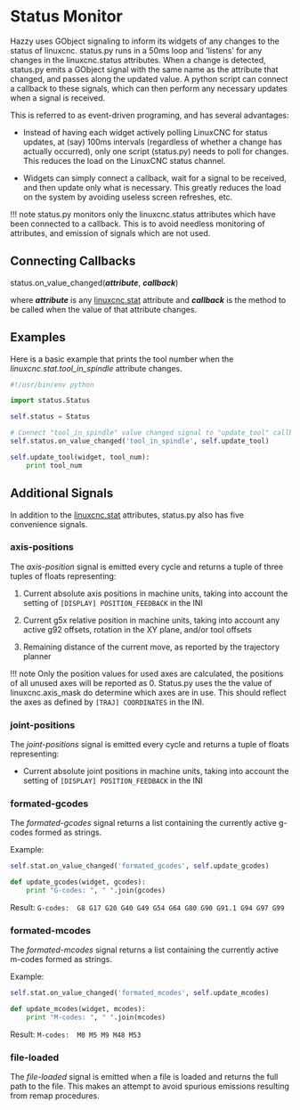 # Status Monitor

Hazzy uses GObject signaling to inform its widgets of any changes to the status
of linuxcnc. status.py runs in a 50ms loop and 'listens' for any changes in the
linuxcnc.status attributes. When a change is detected, status.py emits a GObject
signal with the same name as the attribute that changed, and passes along
the updated value. A python script can connect a callback to these signals, which
can then perform any necessary updates when a signal is received.

This is referred to as event-driven programing, and has several advantages:

* Instead of having each widget actively polling LinuxCNC for status updates, at
  (say) 100ms intervals (regardless of whether a change has actually occurred),
  only one script (status.py) needs to poll for changes. This reduces the load on 
  the LinuxCNC status channel.

* Widgets can simply connect a callback, wait for a signal to be received,
  and then update only what is necessary. This greatly reduces the load on the
  system by avoiding useless screen refreshes, etc.


!!! note
    status.py monitors only the linuxcnc.status attributes which have been
    connected to a callback. This is to avoid needless monitoring of attributes,
    and emission of signals which are not used.


## Connecting Callbacks

status.on_value_changed(_**attribute**_, _**callback**_)

where _**attribute**_ is any [linuxcnc.stat](http://linuxcnc.org/docs/devel/html/config/python-interface.html#_linuxcnc_stat_attributes) attribute and _**callback**_ is the method to be called when the value of that attribute changes.

## Examples

Here is a basic example that prints the tool number when the _linuxcnc.stat.tool_in_spindle_ attribute changes.

```python
#!/usr/bin/env python

import status.Status

self.status = Status

# Connect "tool_in_spindle" value changed signal to "update_tool" callback
self.status.on_value_changed('tool_in_spindle', self.update_tool)

self.update_tool(widget, tool_num):
    print tool_num
```

## Additional Signals

In addition to the [linuxcnc.stat](http://linuxcnc.org/docs/devel/html/config/python-interface.html#_linuxcnc_stat_attributes)
attributes, status.py also has five convenience signals.


### axis-positions

The _axis-position_ signal is emitted every cycle and returns a tuple of 
three tuples of floats representing:

1. Current absolute axis positions in machine units, taking into account the 
  setting of `[DISPLAY] POSITION_FEEDBACK` in the INI

2. Current g5x relative position in machine units, taking into account any
  active g92 offsets, rotation in the XY plane, and/or tool offsets

3. Remaining distance of the current move, as reported by the trajectory planner

!!! note
    Only the position values for used axes are calculated, the positions of all
    unused axes will be reported as 0. Status.py uses the the value of
    linuxcnc.axis_mask do determine which axes are in use. This should reflect
    the axes as defined by `[TRAJ] COORDINATES` in the INI.


### joint-positions

The _joint-positions_ signal is emitted every cycle and returns a tuple of
floats representing:

* Current absolute joint positions in machine units, taking into account the
  setting of `[DISPLAY] POSITION_FEEDBACK` in the INI


### formated-gcodes

The _formated-gcodes_ signal returns a list containing the currently active
g-codes formed as strings.

Example:

```python
self.stat.on_value_changed('formated_gcodes', self.update_gcodes)

def update_gcodes(widget, gcodes):
    print "G-codes: ", " ".join(gcodes)
```

Result: ```G-codes:  G8 G17 G20 G40 G49 G54 G64 G80 G90 G91.1 G94 G97 G99```


### formated-mcodes

The _formated-mcodes_ signal returns a list containing the currently active
m-codes formed as strings.

Example:

```python
self.stat.on_value_changed('formated_mcodes', self.update_mcodes)

def update_mcodes(widget, mcodes):
    print "M-codes: ", " ".join(mcodes)
```

Result: ```M-codes:  M0 M5 M9 M48 M53```


### file-loaded

The _file-loaded_ signal is emitted when a file is loaded and returns the full
path to the file. This makes an attempt to avoid spurious emissions resulting
from remap procedures.
